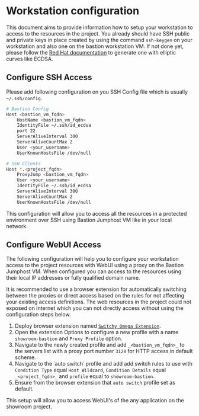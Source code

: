 # Workstation configuration

This document aims to provide information how to setup your workstation
to access to the resources in the project. You already should have SSH
public and private keys in place created by using the command
`ssh-keygen` on your workstation and also one on the bastion workstation
VM. If not done yet, please follow the [Red Hat
documentation](https://access.redhat.com/documentation/en-us/red_hat_enterprise_linux/9/html/configuring_basic_system_settings/assembly_using-secure-communications-between-two-systems-with-openssh_configuring-basic-system-settings#generating-ssh-key-pairs_assembly_using-secure-communications-between-two-systems-with-openssh)
to generate one with elliptic curves like ECDSA.

## Configure SSH Access

Please add following configuration on you SSH Config file which is
usually `~/.ssh/config`.

``` bash title="File ~/.ssh/config"
# Bastion Config
Host <bastion_vm_fqdn>
    HostName <bastion_vm_fqdn>
    IdentityFile ~/.ssh/id_ecdsa
    port 22
    ServerAliveInterval 300
    ServerAliveCountMax 2
    User <your_username>
    UserKnownHostsFile /dev/null

# SSH Clients
Host *.<project_fqdn>
    ProxyJump <bastion_vm_fqdn>
    User <your_username>
    IdentityFile ~/.ssh/id_ecdsa
    ServerAliveInterval 300
    ServerAliveCountMax 2
    UserKnownHostsFile /dev/null
```

This configuration will allow you to access all the resources in a
protected environment over SSH using Bastion Jumphost VM like in your
local network.

## Configure WebUI Access

The following configuration will help you to configure your workstation
access to the project resources with WebUI using a proxy on the Bastion
Jumphost VM. When configured you can access to the resources using their
local IP addresses or fully qualified domain name.

It is recommended to use a browser extension for automatically switching
between the proxies or direct access based on the rules for not
affecting your existing access definitions. The web resources in the
project could not exposed on Internet which you can not directly access
without using the configuration steps below.

1. Deploy browser extension named [`Switchy Omega Extension`](https://github.com/FelisCatus/SwitchyOmega).
2. Open the extension Options to configure a new profile with a name `showroom-bastion` and `Proxy Profile` option.
3. Navigate to the newly created profile and add `_<bastion_vm_fqdn>_` to the servers list with a proxy port number `3128` for HTTP access in default scheme.
4. Navigate to the ˙auto switch˙ profile and add add switch rules to use with `Condition Type` equal `Host Wildcard`, `Condition Details` equal `_<project_fqdn>_` and `profile` equal to `showroom-bastion`.
5. Ensure from the browser extension that `auto switch` profile set as default.

This setup will allow you to access WebUI's of the any application on the showroom project.
